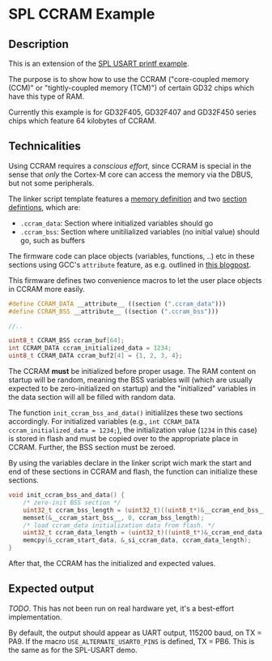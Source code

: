# SPL CCRAM Example

## Description 

This is an extension of the [SPL USART printf example](../gd32-spl-usart).

The purpose is to show how to use the CCRAM ("core-coupled memory (CCM)" or "tightly-coupled memory (TCM)") of certain GD32 chips which have this type of RAM.

Currently this example is for GD32F405, GD32F407 and GD32F450 series chips which feature 64 kilobytes of CCRAM.

## Technicalities

Using CCRAM requires a *conscious effort*, since CCRAM is special in the sense that *only* the Cortex-M core can access the memory via the DBUS, but not some peripherals. 

The linker script template features a [memory definition](https://github.com/CommunityGD32Cores/gd32-pio-spl-package/blob/7ae775696fcef9646b86425af066122519c18563/platformio/ldscripts/tpl/linker.tpl#L18-L23) and two [section defintions](https://github.com/CommunityGD32Cores/gd32-pio-spl-package/blob/7ae775696fcef9646b86425af066122519c18563/platformio/ldscripts/tpl/linker.tpl#L132-L153), which are:
* `.ccram_data`: Section where initialized variables should go
* `.ccram_bss`: Section where unitilialized variables (no initial value) should go, such as buffers

The firmware code can place objects (variables, functions, ..) etc in these sections using GCC's `attribute` feature, as e.g. outlined in [this blogpost](https://mcuoneclipse.com/2012/11/01/defining-variables-at-absolute-addresses-with-gcc/).

This firmware defines two convenience macros to let the user place objects in CCRAM more easily.

```cpp
#define CCRAM_DATA __attribute__ ((section (".ccram_data")))
#define CCRAM_BSS __attribute__ ((section (".ccram_bss")))

//..

uint8_t CCRAM_BSS ccram_buf[64];
int CCRAM_DATA ccram_initialized_data = 1234;
uint8_t CCRAM_DATA ccram_buf2[4] = {1, 2, 3, 4};
```

The CCRAM **must** be initialized before proper usage. The RAM content on startup will be random, meaning the BSS variables will (which are usually expected to be zero-initialized on startup) and the "initialized" variables in the data section will all be filled with random data.

The function `init_ccram_bss_and_data()` initialilzes these two sections accordingly. For initialized variables (e.g., `int CCRAM_DATA ccram_initialized_data = 1234;`), the initialization value (`1234` in this case) is stored in flash and must be copied over to the appropriate place in CCRAM. Further, the BSS section must be zeroed.

By using the variables declare in the linker script wich mark the start and end of these sections in CCRAM and flash, the function can initialize these sections.

```cpp
void init_ccram_bss_and_data() {
    /* zero-init BSS section */
    uint32_t ccram_bss_length = (uint32_t)((uint8_t*)&__ccram_end_bss__ - (uint8_t*)&__ccram_start_bss__);
    memset(&__ccram_start_bss__, 0, ccram_bss_length);
    /* load ccram_data initialization data from flash. */
    uint32_t ccram_data_length = (uint32_t)((uint8_t*)&_ccram_end_data - (uint8_t*)&_ccram_start_data);;
    memcpy(&_ccram_start_data, &_si_ccram_data, ccram_data_length);
}
```

After that, the CCRAM has the initialized and expected values.

## Expected output

*TODO*. This has not been run on real hardware yet, it's a best-effort implementation.

By default, the output should appear as UART output, 115200 baud, on TX = PA9. If the macro `USE_ALTERNATE_USART0_PINS` is defined, TX = PB6. This is the same as for the SPL-USART demo.
